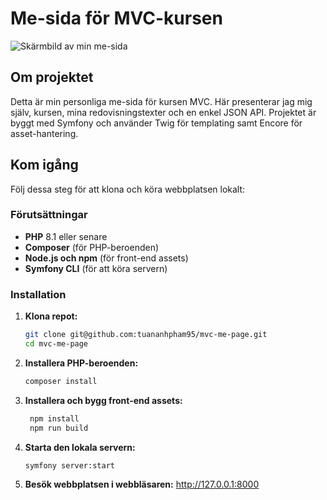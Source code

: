 # Me-sida för MVC-kursen

![Skärmbild av min me-sida](images/me-page.png)

## Om projektet

Detta är min personliga me-sida för kursen MVC. Här presenterar jag mig själv, kursen, mina redovisningstexter och en enkel JSON API. Projektet är byggt med Symfony och använder Twig för templating samt Encore för asset-hantering.

## Kom igång

Följ dessa steg för att klona och köra webbplatsen lokalt:

### Förutsättningar

- **PHP** 8.1 eller senare
- **Composer** (för PHP-beroenden)
- **Node.js och npm** (för front-end assets)
- **Symfony CLI** (för att köra servern)

### Installation

1. **Klona repot:**
   ```bash
   git clone git@github.com:tuananhpham95/mvc-me-page.git
   cd mvc-me-page
   ```
2. **Installera PHP-beroenden:**
   ```bash
   composer install
   ```
3. **Installera och bygg front-end assets:**
   ```bash
    npm install
    npm run build
   ```
4. **Starta den lokala servern:**
   ```bash
   symfony server:start
   ```
5. **Besök webbplatsen i webbläsaren:**
   http://127.0.0.1:8000
